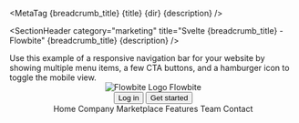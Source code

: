 <script>
  import { Navbar, NavBrand, NavHamburger, NavUl, NavLi, Button } from 'flowbite-svelte';
  import { ExampleDiv, SectionHeader, SectionBlock, MetaTag } from '../utils';

  let navClass = 'bg-white border-gray-200 px-4 lg:px-6 py-2.5 dark:bg-gray-800';
  let navDivClass = 'flex flex-wrap justify-between items-center mx-auto max-w-screen-xl';
  const breadcrumb_title = 'Headers';
  const title = 'Header';
  const dir = 'marketing';
  const description =
    'Get started with the header component for the navigation of a website featuring multi-level dropdowns, mega-menus, search bars, language selectors, and more.';
</script>

<MetaTag {breadcrumb_title} {title} {dir} {description} />

<SectionHeader
  category="marketing"
  title="Svelte {breadcrumb_title} - Flowbite"
  {breadcrumb_title}
  {description}
/>

<SectionBlock title="Default header navigation">
  Use this example of a responsive navigation bar for your website by showing multiple menu items, a
  few CTA buttons, and a hamburger icon to toggle the mobile view.
</SectionBlock>

<ExampleDiv>
  <header>
    <Navbar let:hidden let:toggle fluid={false} {navClass} {navDivClass}>
      <NavBrand href="/">
        <img src="/images/logo.svg" class="mr-3 h-6 sm:h-9" alt="Flowbite Logo" />
        <span class="self-center whitespace-nowrap text-xl font-semibold dark:text-white">
          Flowbite
        </span>
      </NavBrand>
      <div class="flex items-center lg:order-2">
        <Button href="/" color="dark">Log in</Button>
        <Button href="/" class="ml-2" color="red">Get started</Button>
        <NavHamburger
          on:click={toggle}
          btnClass="inline-flex items-center p-2 ml-1 text-sm text-gray-500 rounded-lg lg:hidden hover:bg-gray-100 focus:outline-none focus:ring-2 focus:ring-gray-200 dark:text-gray-400 dark:hover:bg-gray-700 dark:focus:ring-gray-600"
        />
      </div>
      <NavUl
        {hidden}
        divClass="justify-between items-center w-full lg:flex lg:w-auto lg:order-1"
        ulClass="flex flex-col mt-4 font-medium lg:flex-row lg:space-x-8 lg:mt-0"
      >
        <NavLi href="/" active={true}>Home</NavLi>
        <NavLi href="/">Company</NavLi>
        <NavLi href="/">Marketplace</NavLi>
        <NavLi href="/">Features</NavLi>
        <NavLi href="/">Team</NavLi>
        <NavLi href="/">Contact</NavLi>
      </NavUl>
    </Navbar>
  </header>
</ExampleDiv>
